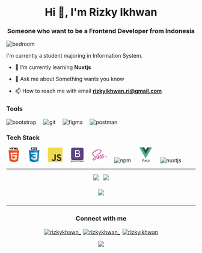 <h1 align="center">Hi 👋, I'm Rizky Ikhwan</h1>
<h3 align="center">Someone who want to be a Frontend Developer from Indonesia</h3>

![bedroom](https://user-images.githubusercontent.com/79355239/143467976-43e524a2-c3cd-47cb-a3e5-6a8ed0bc4a69.gif)

<p>I'm currently a student majoring in Information System.</p>

- 📖 I’m currently learning **Nuxtjs**

- 💬 Ask me about Something wants you know

- 📫 How to reach me with email **rizkyikhwan.ri@gmail.com**

<h3 align="left">Tools</h3>
<a href="https://code.visualstudio.com/" style="text-decoration: none" target="_blank" rel="noreferrer"> <img src="https://user-images.githubusercontent.com/79355239/143455396-08754238-ba05-4388-b372-785bafd7aafd.png" alt="bootstrap" width="40" height="40"/> </a> 
<a href="https://git-scm.com/" target="_blank" rel="noreferrer" style="margin-left: 15px; text-decoration: none"> <img src="https://www.vectorlogo.zone/logos/git-scm/git-scm-icon.svg" alt="git" width="40" height="40" /> </a> 
<a href="https://www.figma.com/" target="_blank" rel="noreferrer" style="margin-left: 15px; text-decoration: none"> <img src="https://www.vectorlogo.zone/logos/figma/figma-icon.svg" alt="figma" width="40" height="40"/> </a> 
<a href="https://postman.com" target="_blank" rel="noreferrer" style="margin-left: 15px; text-decoration: none"> <img src="https://www.vectorlogo.zone/logos/getpostman/getpostman-icon.svg" alt="postman" width="40" height="40"/> </a>

<h3>Tech Stack</h3>
<p align="left"> 
  <a href="https://www.w3.org/html/" target="_blank" rel="noreferrer" style="text-decoration: none"> <img src="https://raw.githubusercontent.com/devicons/devicon/master/icons/html5/html5-original-wordmark.svg" alt="html5" width="40" height="40"/> </a> 
  <a href="https://www.w3schools.com/css/" target="_blank" rel="noreferrer" style="margin-left: 10px; text-decoration: none"> <img src="https://raw.githubusercontent.com/devicons/devicon/master/icons/css3/css3-original-wordmark.svg" alt="css3" width="40" height="40"/> </a> 
  <a href="https://developer.mozilla.org/en-US/docs/Web/JavaScript" target="_blank" rel="noreferrer" style="margin-left: 12px; text-decoration: none"> <img src="https://raw.githubusercontent.com/devicons/devicon/master/icons/javascript/javascript-original.svg" alt="javascript" width="40" height="40"/> </a> 
  <a href="https://getbootstrap.com" target="_blank" rel="noreferrer" style="margin-left: 15px; text-decoration: none"> <img src="https://raw.githubusercontent.com/devicons/devicon/master/icons/bootstrap/bootstrap-plain-wordmark.svg" alt="bootstrap" width="40" 
  height="40"/> </a> 
  <a href="https://sass-lang.com" target="_blank" rel="noreferrer" style="margin-left: 15px; text-decoration: none"> <img src="https://raw.githubusercontent.com/devicons/devicon/master/icons/sass/sass-original.svg" alt="sass" width="40" height="40"/> </a> 
  <a href="https://www.npmjs.com/" target="_blank" rel="noreferrer" style="margin-left: 15px; text-decoration: none"> <img src="https://user-images.githubusercontent.com/79355239/143469399-00cdf2f3-7485-4dd1-a2aa-4281d0f31dd1.png" alt="npm" width="50" height="40"/>
  <a href="https://vuejs.org/" target="_blank" rel="noreferrer" style="margin-left: 15px; text-decoration: none"> <img src="https://raw.githubusercontent.com/devicons/devicon/master/icons/vuejs/vuejs-original-wordmark.svg" alt="vuejs" width="40" height="40"/> </a> 
  <a href="https://nuxtjs.org/" target="_blank" rel="noreferrer" style="margin-left: 15px; text-decoration: none"> <img src="https://www.vectorlogo.zone/logos/nuxtjs/nuxtjs-icon.svg" alt="nuxtjs" width="40" height="40"/>
</a> 
</p>

<hr>

<div style="display: flex; justify-content: center; gap: 10px;">
  <img style="max-width: 334px" src="https://github-readme-stats.vercel.app/api/top-langs/?username=rizkyikhwan&layout=compact&theme=tokyonight&hide_border=true" />
  <img style="max-width: 400px" src="https://github-readme-stats.vercel.app/api?username=rizkyikhwan&show_icons=true&theme=tokyonight&hide_border=true" />
</div>

<p align="center">
  <img style="margin: 10px 0" src="https://github-readme-streak-stats.herokuapp.com/?user=rizkyikhwan&theme=tokyonight&count_private=true&hide_border=true">
</p>

<hr>

<h3 align="center">Connect with me</h3>
<div align="center">
  <a href="https://instagram.com/rizkykhawn_" target="blank" ><img align="center" src="https://raw.githubusercontent.com/rahuldkjain/github-profile-readme-generator/master/src/images/icons/Social/instagram.svg" alt="rizkykhawn_" height="30" width="40" /></a>
  <a href="https://twitter.com/rizkykhwan_" target="blank" style="margin-left: 2px"><img align="center" src="https://raw.githubusercontent.com/rahuldkjain/github-profile-readme-generator/master/src/images/icons/Social/twitter.svg" alt="rizkykhwan_" height="30" width="40" /></a>
  <a href="https://linkedin.com/in/rizkyikhwan" target="blank" style="margin-left: 2px"><img align="center" src="https://raw.githubusercontent.com/rahuldkjain/github-profile-readme-generator/master/src/images/icons/Social/linked-in-alt.svg" alt="rizkyikhwan" height="30" width="40" /></a>
  <div style="margin-top: 15px">
    <img src="https://lanyard-profile-readme.vercel.app/api/387982324630945802" />
  </div>
</div>
